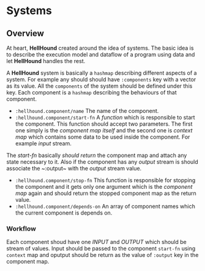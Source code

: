 # Systems

## Overview
At heart, **HellHound** created around the idea of systems. The basic idea is to describe the execution model and
dataflow of a program using data and let **HellHound** handles the rest.

A **HellHound** system is basically a `hashmap` describing different aspects of a system.
For example any should should have `:components` key with a vector as its value. All the `components`
of the system should be defined under this key. Each component is a `hashmap` describing the behaviours of
that component.

* `:hellhound.component/name`
The name of the component.
* `:hellhound.component/start-fn`
A *function* which is responsible to start the component. This function should accept two parameters.
The first one simply is the *component map itself* and the second one is *context map* which contains
some data to be used inside the component. For example *input* stream.

The *start-fn* basically *should return* the component map and attach any state necessary to it. Also
if the component has any *output* stream is should associate the ~:output~ with the *output* stream value.
* `:hellhound.component/stop-fn`
This function is responsible for stopping the component and it gets only one argument which is the *component map*
again and should return the stopped component map as the return value.
* `:hellhound.component/depends-on`
An array of component names which the current component is depends on.

### Workflow
Each component shoud have one *INPUT* and *OUTPUT* which should be stream of values. Input should be passed
to the component `start-fn` using `context` map and oputput should be return as the value of `:output` key
in the component map.
